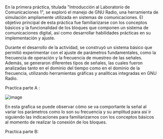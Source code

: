 En la primera práctica, titulada "Introducción al Laboratorio de Comunicaciones 1", se exploró el manejo de GNU Radio, una herramienta de simulación ampliamente utilizada en sistemas de comunicaciones. El objetivo principal de esta práctica fue familiarizarse con los conceptos básicos y la funcionalidad de los bloques que componen un sistema de comunicaciones digital, así como desarrollar habilidades prácticas en su implementación y ajuste.

Durante el desarrollo de la actividad, se construyó un sistema básico que permitió experimentar con el ajuste de parámetros fundamentales, como la frecuencia de operación y la frecuencia de muestreo de las señales. Además, se generaron diferentes tipos de señales, las cuales fueron analizadas tanto en el dominio del tiempo como en el dominio de la frecuencia, utilizando herramientas gráficas y analíticas integradas en GNU Radio.

Practica parte A :

![image](https://github.com/user-attachments/assets/3b6681ca-449a-4dfc-a0b1-b610117edb64)

En esta grafica se puede observar cómo se va comportante la señal al variar los parámetros como lo son su frecuencia y su amplitud para así ir siguiendo las indicaciones para familiarizarnos con los conceptos básicos al momento de realizar la conexión de los bloques.












Practica parte B:

